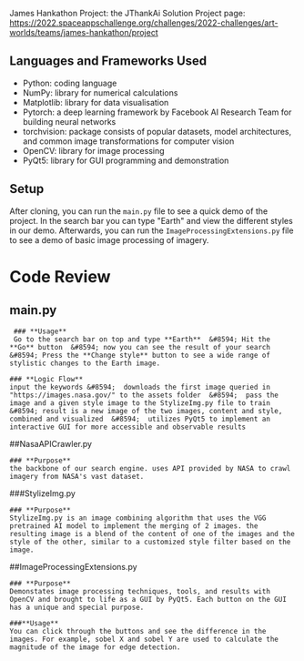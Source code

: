 James Hankathon Project: the JThankAi Solution
Project page: https://2022.spaceappschallenge.org/challenges/2022-challenges/art-worlds/teams/james-hankathon/project
## Languages and Frameworks Used 
  * Python: coding language
  * NumPy: library for numerical calculations
  * Matplotlib: library for data visualisation
  * Pytorch: a deep learning framework by Facebook AI Research Team for building neural networks
  * torchvision: package consists of popular datasets, model architectures, and common image transformations for computer vision
  * OpenCV: library for image processing
  * PyQt5: library for GUI programming and demonstration

## Setup
  After cloning, you can run the `main.py` file to see a quick demo of the project. In the search bar you can type "Earth" and view the different styles in our demo. Afterwards, you can run the `ImageProcessingExtensions.py` file to see a demo of basic image processing of imagery. 


# Code Review

  ## main.py
     ### **Usage**
     Go to the search bar on top and type **Earth**  &#8594; Hit the **Go** button  &#8594; now you can see the result of your search  &#8594; Press the **Change style** button to see a wide range of stylistic changes to the Earth image. 

    ### **Logic Flow**
    input the keywords &#8594;  downloads the first image queried in "https://images.nasa.gov/" to the assets folder  &#8594;  pass the image and a given style image to the StylizeImg.py file to train &#8594; result is a new image of the two images, content and style, combined and visualized  &#8594;  utilizes PyQt5 to implement an interactive GUI for more accessible and observable results


  ##NasaAPICrawler.py

    ### **Purpose**
    the backbone of our search engine. uses API provided by NASA to crawl imagery from NASA's vast dataset.  


  ###StylizeImg.py

    ### **Purpose**
    StylizeImg.py is an image combining algorithm that uses the VGG pretrained AI model to implement the merging of 2 images. the resulting image is a blend of the content of one of the images and the style of the other, similar to a customized style filter based on the image. 

  ##ImageProcessingExtensions.py

    ### **Purpose**
    Demonstates image processing techniques, tools, and results with OpenCV and brought to life as a GUI by PyQt5. Each button on the GUI has a unique and special purpose. 

    ###**Usage**
    You can click through the buttons and see the difference in the images. For example, sobel X and sobel Y are used to calculate the magnitude of the image for edge detection. 


 
